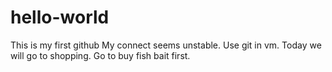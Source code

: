 # hello-world
This is my first github
My connect seems unstable.
Use git in vm.
Today we will go to shopping.
Go to buy fish bait first.

